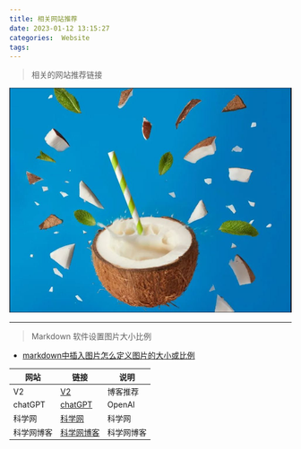 ```yaml
---
title: 相关网站推荐
date: 2023-01-12 13:15:27
categories:  Website
tags:
---
```

> 相关的网站推荐链接

<!--more-->



![](../images//20230111/2023011201.JPG)

---
>  Markdown 软件设置图片大小比例

* [markdown中插入图片怎么定义图片的大小或比例](https://www.zhihu.com/question/23378396)



| 网站    | 链接                                    | 说明     |
| ------- | --------------------------------------- | -------- |
| V2      | [V2](https://v2.nl/)                    | 博客推荐 |
| chatGPT | [chatGPT](https://chat.openai.com/chat) | OpenAI   |
| 科学网  | [科学网](https://www.sciencenet.cn/)    | 科学网   |
| 科学网博客  | [科学网博客](https://blog.sciencenet.cn/blog.php)          | 科学网博客   |